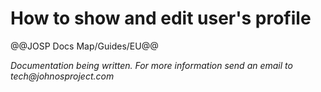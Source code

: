 # How to show and edit user's profile

@@JOSP Docs Map/Guides/EU@@

_Documentation being written.
For more information send an email to tech@johnosproject.com_


